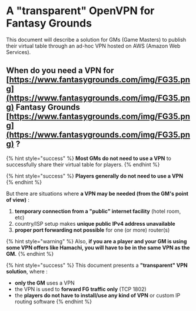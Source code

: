 # A "transparent" OpenVPN for Fantasy Grounds

This document will describe a solution for GMs \(Game Masters\) to publish their virtual table through an ad-hoc VPN hosted on AWS \(Amazon Web Services\).

## When do you need a VPN for [https://www.fantasygrounds.com/img/FG35.png](https://www.fantasygrounds.com/img/FG35.png) Fantasy Grounds [https://www.fantasygrounds.com/img/FG35.png](https://www.fantasygrounds.com/img/FG35.png) ?

{% hint style="success" %}
**Most GMs do not need to use a VPN** to successfully share their virtual table for players.
{% endhint %}

{% hint style="success" %}
**Players generally do not need to use a VPN**
{% endhint %}

But there are situations where **a VPN may be needed \(from the GM's point of view\)** :

1. **temporary connection from a "public" internet facility** \(hotel room, etc\)
2. country/ISP setup makes **unique public IPv4 address unavailable**
3. **proper port forwarding not possible** for one \(or more\) router\(s\)

{% hint style="warning" %}
Also, **if you are a player and your GM is using some VPN offers like Hamachi, you will have to be in the same VPN as the GM.**
{% endhint %}

{% hint style="success" %}
This document presents a **"transparent" VPN solution**, where :

* **only the GM** uses a VPN
* the VPN is used to **forward FG traffic only** \(TCP 1802\)
* the **players do not have to install/use any kind of VPN** or custom IP routing software
{% endhint %}

